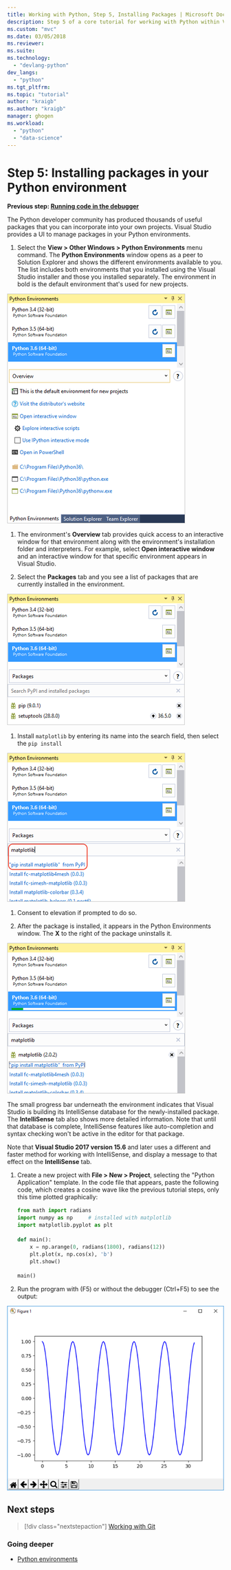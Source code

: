 ```yaml
---
title: Working with Python, Step 5, Installing Packages | Microsoft Docs
description: Step 5 of a core tutorial for working with Python within Visual Studio, demonstrating Visual Studio's features for managing packages in a Python environment.
ms.custom: "mvc"
ms.date: 03/05/2018
ms.reviewer:
ms.suite:
ms.technology:
  - "devlang-python"
dev_langs:
  - "python"
ms.tgt_pltfrm:
ms.topic: "tutorial"
author: "kraigb"
ms.author: "kraigb"
manager: ghogen
ms.workload:
  - "python"
  - "data-science"
---
```


# Step 5: Installing packages in your Python environment

**Previous step: [Running code in the debugger](tutorial-working-with-python-in-visual-studio-step-04-debugging.md)**

The Python developer community has produced thousands of useful packages that you can incorporate into your own projects. Visual Studio provides a UI to manage packages in your Python environments.

1. Select the **View > Other Windows > Python Environments** menu command. The **Python Environments** window opens as a peer to Solution Explorer and shows the different environments available to you. The list includes both environments that you installed using the Visual Studio installer and those you installed separately. The environment in bold is the default environment that's used for new projects.

  ![Python Environments window](media/environments-default-view-blue.png)

1. The environment's **Overview** tab provides quick access to an interactive window for that environment along with the environment's installation folder and interpreters. For example, select **Open interactive window** and an interactive window for that specific environment appears in Visual Studio.

1. Select the **Packages** tab and you see a list of packages that are currently installed in the environment.

  ![Packages installed in an environment](media/environments-installed-packages-blue.png)

1. Install `matplotlib` by entering its name into the search field, then select the `pip install`

  ![Installing matplotlib in the environment](media/environments-add-matplotlib1.png)

1. Consent to elevation if prompted to do so.

1. After the package is installed, it appears in the Python Environments window. The **X** to the right of the package uninstalls it.

  ![Completion of installing matplotlib in the environment](media/environments-add-matplotlib2.png)

  The small progress bar underneath the environment indicates that Visual Studio is building its IntelliSense database for the newly-installed package. The **IntelliSense** tab also shows more detailed information. Note that until that database is complete, IntelliSense features like auto-completion and syntax checking won't be active in the editor for that package.

  Note that **Visual Studio 2017 version 15.6** and later uses a different and faster method for working with IntelliSense, and display a message to that effect on the **IntelliSense** tab.

1. Create a new project with **File > New > Project**, selecting the "Python Application" template. In the code file that appears, paste the following code, which creates a cosine wave like the previous tutorial steps, only this time plotted graphically:

    ```python
    from math import radians
    import numpy as np     # installed with matplotlib
    import matplotlib.pyplot as plt

    def main():
        x = np.arange(0, radians(1800), radians(12))
        plt.plot(x, np.cos(x), 'b')
        plt.show()

    main()
    ```

1. Run the program with (F5) or without the debugger (Ctrl+F5) to see the output:

  ![Output of matplotlib example](media/environments-add-matplotlib3.png)

## Next steps

> [!div class="nextstepaction"]
> [Working with Git](tutorial-working-with-python-in-visual-studio-step-06-working-with-git.md)

### Going deeper

- [Python environments](managing-python-environments-in-visual-studio.md)

